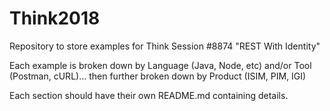 # Think2018
Repository to store examples for Think Session #8874 "REST With Identity"

Each example is broken down by Language (Java, Node, etc) and/or Tool (Postman, cURL)...
then further broken down by Product (ISIM, PIM, IGI)

Each section should have their own README.md containing details.
